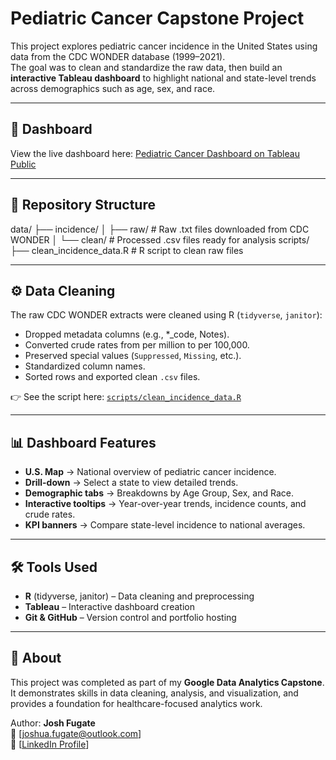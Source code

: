 # Pediatric Cancer Capstone Project

This project explores pediatric cancer incidence in the United States using data from the CDC WONDER database (1999–2021).  
The goal was to clean and standardize the raw data, then build an **interactive Tableau dashboard** to highlight national and state-level trends across demographics such as age, sex, and race.

---

## 🔗 Dashboard
View the live dashboard here: [Pediatric Cancer Dashboard on Tableau Public]([https://public.tableau.com/your-dashboard-link](https://public.tableau.com/app/profile/josh.fugate/viz/PediatricCancerIncidenceRates/MapDashboard))

---

## 📂 Repository Structure

data/
├── incidence/
│   ├── raw/      # Raw .txt files downloaded from CDC WONDER
│   └── clean/    # Processed .csv files ready for analysis
scripts/
├── clean_incidence_data.R  # R script to clean raw files

---

## ⚙️ Data Cleaning
The raw CDC WONDER extracts were cleaned using R (`tidyverse`, `janitor`):
- Dropped metadata columns (e.g., *_code, Notes).
- Converted crude rates from per million to per 100,000.
- Preserved special values (`Suppressed`, `Missing`, etc.).
- Standardized column names.
- Sorted rows and exported clean `.csv` files.

👉 See the script here: [`scripts/clean_incidence_data.R`](scripts/clean_incidence_data.R)

---

## 📊 Dashboard Features
- **U.S. Map** → National overview of pediatric cancer incidence.
- **Drill-down** → Select a state to view detailed trends.
- **Demographic tabs** → Breakdowns by Age Group, Sex, and Race.
- **Interactive tooltips** → Year-over-year trends, incidence counts, and crude rates.
- **KPI banners** → Compare state-level incidence to national averages.

---

## 🛠️ Tools Used
- **R** (tidyverse, janitor) – Data cleaning and preprocessing  
- **Tableau** – Interactive dashboard creation  
- **Git & GitHub** – Version control and portfolio hosting  

---

## 📌 About
This project was completed as part of my **Google Data Analytics Capstone**.  
It demonstrates skills in data cleaning, analysis, and visualization, and provides a foundation for healthcare-focused analytics work.

Author: **Josh Fugate**  
📧 [joshua.fugate@outlook.com]  
🔗 [[LinkedIn Profile](https://www.linkedin.com/in/josh-fugate/)]
